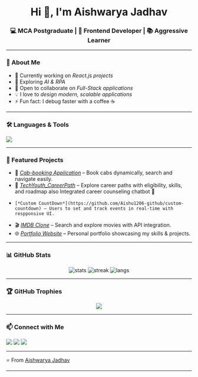 <h1 align="center">Hi 👋, I'm Aishwarya Jadhav</h1>

<h3 align="center">💻 MCA Postgraduate | 🚀 Frontend Developer | 📚 Aggressive Learner</h3>

---

### 🌟 About Me
- 🔭 Currently working on *React.js projects*
- 🌱 Exploring *AI & RPA*
- 👯 Open to collaborate on *Full-Stack applications*
- 💡 I love to *design modern, scalable applications*
- ⚡ Fun fact: I debug faster with a coffee ☕

---

### 🛠️ Languages & Tools
<p align="left">
  <img src="https://skillicons.dev/icons?i=html,css,js,react,java,nodejs,mysql,git,github,vscode" />
</p>

---

### 🚀 Featured Projects
- 🚖 [*Cab-booking Application*](https://github.com/Aishu1206-github/Cab-Booking-System) – Book cabs dynamically, search and navigate easily.  
- 🚀 [*TechYouth_CareerPath*](https://github.com/Aishu1206-github/TechYouth_CareerPath) – Explore career paths with eligibility, skills, and roadmap also Integrated career counseling chatbot 🤖
-     [*Custom CountDown*](https://github.com/Aishu1206-github/custom-countdown) – Users to set and track events in real-time with respponsive UI.
- 🎬 [*IMDB Clone*](https://github.com/Aishu1206-github/React_Course/tree/main/imdb-clone) – Search and explore movies with API integration.  
- 🌐 [*Portfolio Website*](https://github.com/Aishu1206-github/react_projects/tree/main/Portfolio) – Personal portfolio showcasing my skills & projects.  

---

### 📊 GitHub Stats
<p align="center">
  <img src="https://github-readme-stats.vercel.app/api?username=Aishu1206-github&show_icons=true&theme=tokyonight" alt="stats" />
  <img src="https://github-readme-streak-stats.herokuapp.com/?user=Aishu1206-github&theme=tokyonight" alt="streak" />
  <img src="https://github-readme-stats.vercel.app/api/top-langs/?username=Aishu1206-github&layout=compact&theme=tokyonight" alt="langs" />
</p>

---

### 🏆 GitHub Trophies
<p align="center">
  <img src="https://github-profile-trophy.vercel.app/?username=Aishu1206-github&theme=radical&no-frame=true&margin-w=10" />
</p>

---

### 📫 Connect with Me
<p align="left">
  <a href="https://www.linkedin.com/in/aishwarya-jadhav-7582ab226/" target="_blank"><img src="https://img.shields.io/badge/LinkedIn-blue?logo=linkedin&logoColor=white" /></a>
  <a href="aishujadhav5545@gmail.com"><img src="https://img.shields.io/badge/Email-red?logo=gmail&logoColor=white" /></a>
  <a href="https://github.com/Aishu1206-github"><img src="https://img.shields.io/badge/GitHub-black?logo=github&logoColor=white" /></a>
</p>

---

⭐ From [Aishwarya Jadhav](https://github.com/Aishu1206-github)


---

